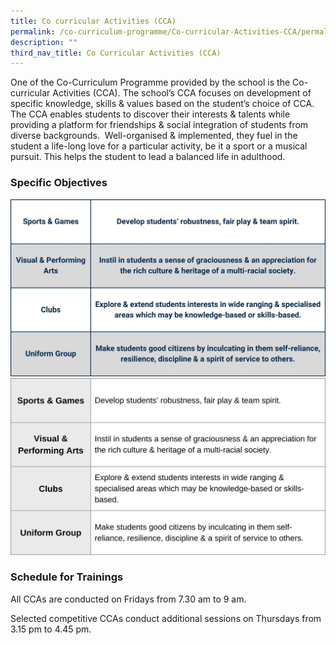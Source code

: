 ```yaml
---
title: Co curricular Activities (CCA)
permalink: /co-curriculum-programme/Co-curricular-Activities-CCA/permalink/
description: ""
third_nav_title: Co Curricular Activities (CCA)
---
```

One of the Co-Curriculum Programme provided by the school is the Co-curricular Activities (CCA). The school’s CCA focuses on development of specific knowledge, skills & values based on the student’s choice of CCA. The CCA enables students to discover their interests & talents while providing a platform for friendships & social integration of students from diverse backgrounds.  Well-organised & implemented, they fuel in the student a life-long love for a particular activity, be it a sport or a musical pursuit. This helps the student to lead a balanced life in adulthood.

### Specific Objectives
![](/images/Programmes/2022/CCA/CCA%20Objectives.jpg)
![](/images/Programmes/2022/CCA/CCA%20Objectives1.jpg)
### Schedule for Trainings
All CCAs are conducted on Fridays from 7.30 am to 9 am.

Selected competitive CCAs conduct additional sessions on Thursdays from 3.15 pm to 4.45 pm.